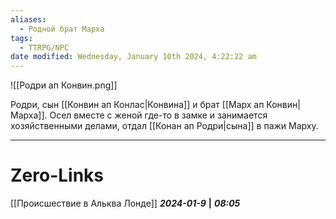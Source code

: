 ```yaml
---
aliases:
  - Родной брат Марха
tags:
  - TTRPG/NPC
date modified: Wednesday, January 10th 2024, 4:22:22 am
---
```

![[Родри ап Конвин.png]]

Родри, сын [[Конвин ап Конлас|Конвина]] и брат [[Марх ап Конвин|Марха]]. Осел вместе с женой где-то в замке и занимается хозяйственными делами, отдал [[Конан ап Родри|сына]] в пажи Марху.

___
# Zero-Links
[[Происшествие в Альква Лонде]]
***2024-01-9*** **|** ***08:05***
